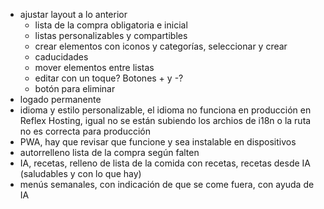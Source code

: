 - ajustar layout a lo anterior
  - lista de la compra obligatoria e inicial
  - listas personalizables y compartibles
  - crear elementos con iconos y categorías, seleccionar y crear
  - caducidades
  - mover elementos entre listas
  - editar con un toque? Botones + y -?
  - botón para eliminar
- logado permanente
- idioma y estilo personalizable, el idioma no funciona en producción en Reflex Hosting, igual no se están subiendo los archios de i18n o la ruta no es correcta para producción
- PWA, hay que revisar que funcione y sea instalable en dispositivos
- autorrelleno lista de la compra según falten
- IA, recetas, relleno de lista de la comida con recetas, recetas desde IA (saludables y con lo que hay)
- menús semanales, con indicación de que se come fuera, con ayuda de IA